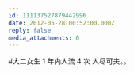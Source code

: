 ```yaml
---
id: 111137527879442996
date: 2012-05-28T00:52:00.000Z
reply: false
media_attachments: 0
---
```


#大二女生 1 年内人流 4 次 人尽可夫。。 ​​​​

